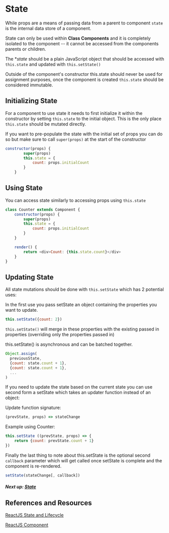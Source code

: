 # State

While props are a means of passing data from a parent to component `state` is the internal data store of a component.

State can only be used within **Class Components** and it is completely isolated to the component -- it cannot be accessed
from the components parents or children.

The **state* should be a plain JavaScript object that should be accessed with `this.state` and updated with `this.setState()`

Outside of the component's constructor this.state should never be used for assignment purposes, once the component is 
created `this.state` should be considered immutable.


## Initializing State

For a component to use state it needs to first initialize it within the constructor by setting `this.state` to the initial object.
This is the only place `this.state` should be mutated directly.

If you want to pre-populate the state with the initial set of props you can do so but make sure to call `super(props)` at the 
start of the constructor

```javascript 1.8
constructor(props) {
        super(props)
        this.state = {
            count: props.initialCount
        }
    }
```


## Using State

You can access state similarly to accessing props using `this.state`

```javascript 1.8
class Counter extends Component {
    constructor(props) {
        super(props)
        this.state = {
            count: props.initialCount
        }
    }

    render() {
        return <div>Count: {this.state.count}</div>
    }
}
```

## Updating State

All state mutations should be done with `this.setState` which has 2 potential uses:

In the first use you pass setState an object containing the properties you want to update.

```javascript 1.8
this.setState({count: 2})
```

`this.setState()` will merge in these properties with the existing passed in properties (overriding only the properties passed in)

this.setState() is asynchronous and can be batched together.

```javascript 1.8
Object.assign(
  previousState,
  {count: state.count + 1},
  {count: state.count + 1},
  ...
)
```

If you need to update the state based on the current state you can use second form a setState which takes an updater function instead of an object:

Update function signature:

```javascript 1.8
(prevState, props) => stateChange
```

Example using Counter:

```javascript 1.8
this.setState ((prevState, props) => {
    return {count: prevState.count + 1}
})
```

Finally the last thing to note about this.setState is the optional second `callback` parameter which will get called once 
setState is complete and the component is re-rendered.

```javascript 1.8
setState(stateChange[, callback])
```

##### Next up: [State](../5_lifecycle_methods)

## References and Resources

[ReactJS State and Lifecycle](https://reactjs.org/docs/state-and-lifecycle.html)

[ReactJS Component](https://reactjs.org/docs/react-component.html)


